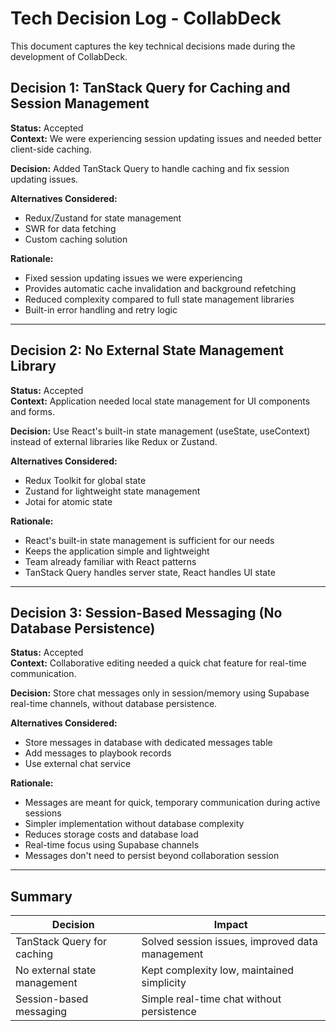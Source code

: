 # Tech Decision Log - CollabDeck

This document captures the key technical decisions made during the development of CollabDeck.

## Decision 1: TanStack Query for Caching and Session Management

**Status:** Accepted  
**Context:** We were experiencing session updating issues and needed better client-side caching.

**Decision:** Added TanStack Query to handle caching and fix session updating issues.

**Alternatives Considered:**

- Redux/Zustand for state management
- SWR for data fetching
- Custom caching solution

**Rationale:**

- Fixed session updating issues we were experiencing
- Provides automatic cache invalidation and background refetching
- Reduced complexity compared to full state management libraries
- Built-in error handling and retry logic

---

## Decision 2: No External State Management Library

**Status:** Accepted  
**Context:** Application needed local state management for UI components and forms.

**Decision:** Use React's built-in state management (useState, useContext) instead of external libraries like Redux or Zustand.

**Alternatives Considered:**

- Redux Toolkit for global state
- Zustand for lightweight state management
- Jotai for atomic state

**Rationale:**

- React's built-in state management is sufficient for our needs
- Keeps the application simple and lightweight
- Team already familiar with React patterns
- TanStack Query handles server state, React handles UI state

---

## Decision 3: Session-Based Messaging (No Database Persistence)

**Status:** Accepted  
**Context:** Collaborative editing needed a quick chat feature for real-time communication.

**Decision:** Store chat messages only in session/memory using Supabase real-time channels, without database persistence.

**Alternatives Considered:**

- Store messages in database with dedicated messages table
- Add messages to playbook records
- Use external chat service

**Rationale:**

- Messages are meant for quick, temporary communication during active sessions
- Simpler implementation without database complexity
- Reduces storage costs and database load
- Real-time focus using Supabase channels
- Messages don't need to persist beyond collaboration session

---

## Summary

| Decision                     | Impact                                          |
| ---------------------------- | ----------------------------------------------- |
| TanStack Query for caching   | Solved session issues, improved data management |
| No external state management | Kept complexity low, maintained simplicity      |
| Session-based messaging      | Simple real-time chat without persistence       |
